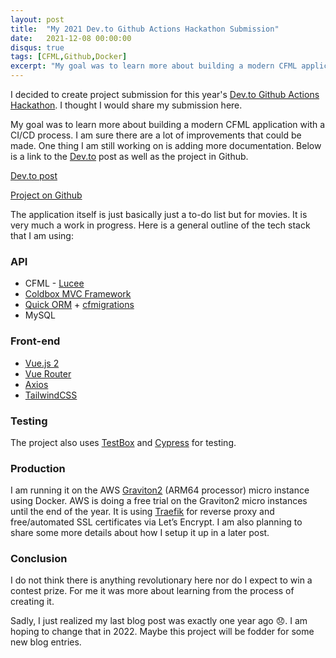 ```yaml
---
layout: post
title:  "My 2021 Dev.to Github Actions Hackathon Submission"
date:   2021-12-08 00:00:00
disqus: true
tags: [CFML,Github,Docker]
excerpt: "My goal was to learn more about building a modern CFML application with a CI/CD process."
---
```


I decided to create project submission for this year's [Dev.to Github Actions Hackathon](https://dev.to/devteam/join-us-for-the-2021-github-actions-hackathon-on-dev-4hn4).  I thought I would share my submission here. 

My goal was to learn more about building a modern CFML application with a CI/CD process. I am sure there are a lot of improvements that could be made. One thing I am still working on is adding more documentation. Below is a link to the [Dev.to](http://Dev.to) post as well as the project in Github.

[Dev.to post](https://dev.to/jsteinshouer/building-a-cicd-workflow-for-my-cfmlvuejs-application-2c29)

[Project on Github](https://github.com/jsteinshouer/movie-list-app)

The application itself is just basically just a to-do list but for movies. It is very much a work in progress. Here is a general outline of the tech stack that I am using:

### API

- CFML - [Lucee](https://www.lucee.org/)
- [Coldbox MVC Framework](https://www.coldbox.org/)
- [Quick ORM](https://quick.ortusbooks.com/) + [cfmigrations](https://github.com/coldbox-modules/cfmigrations)
- MySQL

### Front-end

- [Vue.js 2](https://vuejs.org/)
- [Vue Router](https://router.vuejs.org/)
- [Axios](https://axios-http.com/docs/intro)
- [TailwindCSS](https://tailwindcss.com/)

### Testing

The project also uses [TestBox](https://testbox.ortusbooks.com/) and [Cypress](https://www.cypress.io/) for testing.

### Production

I am running it on the AWS [Graviton2](https://aws.amazon.com/pm/ec2-graviton/) (ARM64 processor) micro instance using Docker. AWS is doing a free trial on the Graviton2 micro instances until the end of the year. It is using [Traefik](https://traefik.io/traefik/) for reverse proxy and free/automated SSL certificates via Let’s Encrypt. I am also planning to share some more details about how I setup it up in a later post.

### Conclusion

I do not think there is anything revolutionary here nor do I expect to win a contest prize. For me it was more about learning from the process of creating it. 

Sadly, I just realized my last blog post was exactly one year ago 😞. I am hoping to change that in 2022. Maybe this project will be fodder for some new blog entries.
